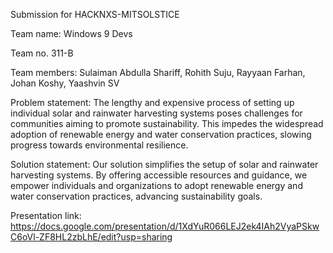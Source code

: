 Submission for HACKNXS-MITSOLSTICE

Team name: Windows 9 Devs

Team no. 311-B

Team members: Sulaiman Abdulla Shariff, Rohith Suju, Rayyaan Farhan, Johan Koshy, Yaashvin SV

Problem statement: The lengthy and expensive process of setting up individual solar and rainwater harvesting systems poses challenges for communities aiming to promote sustainability. This impedes the widespread adoption of renewable energy and water conservation practices, slowing progress towards environmental resilience.

Solution statement: Our solution simplifies the setup of solar and rainwater harvesting systems. By offering accessible resources and guidance, we empower individuals and organizations to adopt renewable energy and water conservation practices, advancing sustainability goals.

Presentation link: https://docs.google.com/presentation/d/1XdYuR066LEJ2ek4IAh2VyaPSkwC6oVl-ZF8HL2zbLhE/edit?usp=sharing
